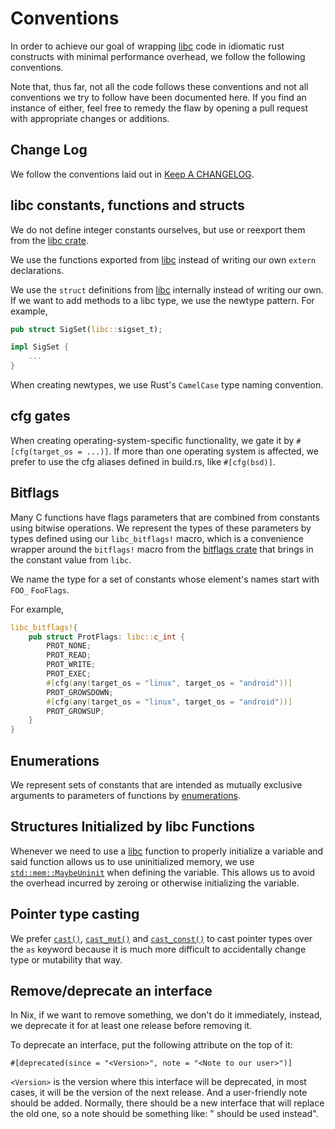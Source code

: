 # Conventions

In order to achieve our goal of wrapping [libc][libc] code in idiomatic rust
constructs with minimal performance overhead, we follow the following
conventions.

Note that, thus far, not all the code follows these conventions and not all
conventions we try to follow have been documented here. If you find an instance
of either, feel free to remedy the flaw by opening a pull request with
appropriate changes or additions.

## Change Log

We follow the conventions laid out in [Keep A CHANGELOG][kacl].

[kacl]: https://github.com/olivierlacan/keep-a-changelog/tree/18adb5f5be7a898d046f6a4acb93e39dcf40c4ad

## libc constants, functions and structs

We do not define integer constants ourselves, but use or reexport them from the
[libc crate][libc].

We use the functions exported from [libc][libc] instead of writing our own
`extern` declarations.

We use the `struct` definitions from [libc][libc] internally instead of writing
our own. If we want to add methods to a libc type, we use the newtype pattern.
For example,

```rust
pub struct SigSet(libc::sigset_t);

impl SigSet {
    ...
}
```

When creating newtypes, we use Rust's `CamelCase` type naming convention.

## cfg gates

When creating operating-system-specific functionality, we gate it by
`#[cfg(target_os = ...)]`.  If more than one operating system is affected, we
prefer to use the cfg aliases defined in build.rs, like `#[cfg(bsd)]`.

## Bitflags

Many C functions have flags parameters that are combined from constants using
bitwise operations. We represent the types of these parameters by types defined
using our `libc_bitflags!` macro, which is a convenience wrapper around the
`bitflags!` macro from the [bitflags crate][bitflags] that brings in the
constant value from `libc`.

We name the type for a set of constants whose element's names start with `FOO_`
`FooFlags`.

For example,

```rust
libc_bitflags!{
    pub struct ProtFlags: libc::c_int {
        PROT_NONE;
        PROT_READ;
        PROT_WRITE;
        PROT_EXEC;
        #[cfg(any(target_os = "linux", target_os = "android"))]
        PROT_GROWSDOWN;
        #[cfg(any(target_os = "linux", target_os = "android"))]
        PROT_GROWSUP;
    }
}
```


## Enumerations

We represent sets of constants that are intended as mutually exclusive arguments
to parameters of functions by [enumerations][enum].


## Structures Initialized by libc Functions

Whenever we need to use a [libc][libc] function to properly initialize a
variable and said function allows us to use uninitialized memory, we use
[`std::mem::MaybeUninit`][std_MaybeUninit] when defining the variable. This
allows us to avoid the overhead incurred by zeroing or otherwise initializing
the variable.

[bitflags]: https://crates.io/crates/bitflags/
[enum]: https://doc.rust-lang.org/reference.html#enumerations
[libc]: https://crates.io/crates/libc/
[std_MaybeUninit]: https://doc.rust-lang.org/stable/std/mem/union.MaybeUninit.html

## Pointer type casting

We prefer [`cast()`], [`cast_mut()`] and [`cast_const()`] to cast pointer types
over the `as` keyword because it is much more difficult to accidentally change
type or mutability that way.

[`cast()`]: https://doc.rust-lang.org/std/primitive.pointer.html#method.cast
[`cast_mut()`]: https://doc.rust-lang.org/std/primitive.pointer.html#method.cast_mut
[`cast_const()`]: https://doc.rust-lang.org/std/primitive.pointer.html#method.cast_const

## Remove/deprecate an interface

In Nix, if we want to remove something, we don't do it immediately, instead, we
deprecate it for at least one release before removing it.

To deprecate an interface, put the following attribute on the top of it:

```
#[deprecated(since = "<Version>", note = "<Note to our user>")]
```

`<Version>` is the version where this interface will be deprecated, in most 
cases, it will be the version of the next release. And a user-friendly note 
should be added. Normally, there should be a new interface that will replace
the old one, so a note should be something like: "<New Interface> should be 
used instead".
